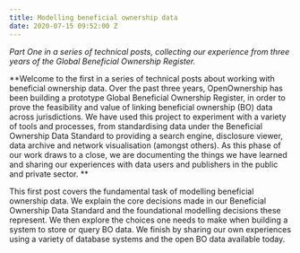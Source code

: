 ```yaml
---
title: Modelling beneficial ownership data
date: 2020-07-15 09:52:00 Z
---
```


*Part One in a series of technical posts, collecting our experience from three years of the Global Beneficial Ownership Register.*

**Welcome to the first in a series of technical posts about working with beneficial ownership data. Over the past three years, OpenOwnership has been building a prototype Global Beneficial Ownership Register, in order to prove the feasibility and value of linking beneficial ownership (BO) data across jurisdictions. We have used this project to experiment with a variety of tools and processes, from standardising data under the Beneficial Ownership Data Standard to providing a search engine, disclosure viewer, data archive and network visualisation (amongst others). As this phase of our work draws to a close, we are documenting the things we have learned and sharing our experiences with data users and publishers in the public and private sector.
**

This first post covers the fundamental task of modelling beneficial ownership data. We explain the core decisions made in our Beneficial Ownership Data Standard and the foundational modelling decisions these represent. We then explore the choices one needs to make when building a system to store or query BO data. We finish by sharing our own experiences using a variety of database systems and the open BO data available today.
